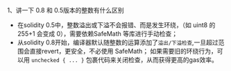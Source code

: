1、讲一下 0.8 和 0.5版本的整数有什么区别
- 在solidity 0.5中，整数溢出或下溢不会报错、而是发生环绕，（如 uint8 的 255+1 会变成 0），需要依赖SafeMath 等库进行手动检查；
- 从solidity 0.8开始，编译器默认随整数的运算添加了`溢出/下溢检查`,一旦超过范围会直接revert，更安全，不必使用 SafeMath； 如果需要旧的环绕行为，可以用 `unchecked { ... }` 包裹代码来关闭检查，从而获得更高的gas效率。
